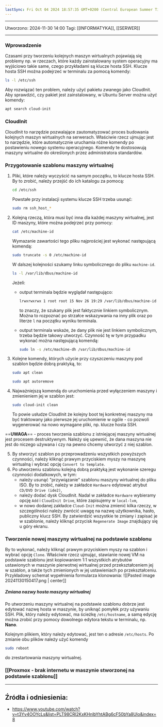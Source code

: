 ```yaml
---
lastSync: Fri Oct 04 2024 18:57:35 GMT+0200 (Central European Summer Time)
---
```


---
Utworzono: 2024-11-30 14:00
Tagi: [[INFORMATYKA]], [[SERWER]]

---

### **Wprowadzenie**
Czasami przy tworzeniu kolejnych maszyn wirtualnych pojawiają się problemy np. w rzeczach, które każdy zainstalowany system operacyjny ma wyjściowo takie same, czego przykładami są klucze hosta SSH. Klucze hosta SSH można podejrzeć w terminalu za pomocą komendy:
```bash
ls -l /etc/ssh
```

Aby rozwiązać ten problem, należy użyć pakietu zwanego jako CloudInit. Aby sprawdzić, czy pakiet jest zainstalowany, w Ubuntu Server można użyć komendy:
```bash
apt search cloud-init
```

### **CloudInit**
CloudInit to narzędzie pozwalające zautomatyzować proces budowania kolejnych maszyn wirtualnych na serwerach. Właściwie rzecz ujmując jest to narzędzie, które automatycznie uruchamia różne komendy po postawieniu nowego systemu operacyjnego. Komendy te dostosowują maszyny wirtualne do określonych przez administratora standardów.

### **Przygotowanie szablonu maszyny wirtualnej**
1. Pliki, które należy wyczyścić na samym początku, to klucze hosta SSH. By to zrobić, należy przejść do ich katalogu za pomocą:
    ```bash
    cd /etc/ssh
    ```

	Powstałe przy instalacji systemu klucze SSH trzeba usunąć:
	```bash
	sudo rm ssh_host_*
	```

2. Kolejną rzeczą, która musi być inna dla każdej maszyny wirtualnej, jest ID maszyny, które można podejrzeć przy pomocy:
    ```bash
    cat /etc/machine-id
	 ```
	 
	Wymazanie zawartości tego pliku najprościej jest wykonać następującą komendą:
	```bash
	sudo truncate -s 0 /etc/machine-id
	```

	W dalszej kolejności szukamy linku symbolicznego do pliku `machine-id`.
	```bash
	ls -l /var/lib/dbus/machine-id
	```

	Jeżeli:
	- output terminala będzie wyglądał następująco:
		```bash
		lrwxrwxrwx 1 root root 15 Nov 26 19:29 /var/lib/dbus/machine-id -> /etc/machine-id
		```

		to znaczy, że szukany plik jest faktycznie linkiem symbolicznym. Można to rozpoznać po strzałce wskazywania na inny plik oraz po literze `l` na początku wyniku terminala. 
		
	- output terminala wskaże, że dany plik nie jest linkiem symbolicznym, trzeba będzie takowy utworzyć. Czynność tę w tym przypadku wykonać można następującą komendą:
		```bash
		sudo ln -s /etc/machine-dh /var/lib/dbus/machine-id
		```

3. Kolejne komendy, których użycie przy czyszczeniu maszyny pod szablon będzie dobrą praktyką, to:
	```bash
	sudo apt clean 
	```
	```bash
	sudo apt autoremove
	```

4. Najważniejszą komendą do uruchomienia przed wyłączeniem maszyny i zmienieniem jej w szablon jest:
	```bash
	sudo cloud-init clean
	```
	To powie usłudze CloudInit że kolejny boot tej konkretnej maszyny ma być traktowany jako pierwsze jej uruchomienie w ogóle - co pozwoli wygenerować na nowo wymagane pliki, np. klucze hosta SSH.

==**UWAGA**== - proces tworzenia szablonu z istniejącej maszyny wirtualnej jest procesem destruktywnym. Należy się upewnić, że dana maszyna nie jest do niczego używana i czy na pewno chcemy utworzyć z niej szablon.

5. By stworzyć szablon po przeprowadzeniu wszystkich powyższych czynności, należy kliknąć prawym przyciskiem myszy na maszynę wirtualną i wybrać opcję `Convert to template`. 
6. Po utworzeniu szablonu kolejną dobrą praktyką jest wykonanie szeregu czynności dodatkowych, w tym:
   - należy usunąć "przywiązanie" szablonu maszyny wirtualnej do pliku ISO. By to zrobić, należy w zakładce `Hardware` edytować atrybut `CD/DVD Drive (ide2)`,
   - należy dodać dysk CloudInit. Nadal w zakładce `Hardware` wybieramy opcję `Add` i `CloudInit Drive`, które zapisujemy w `local-lvm`,
   - w nowo dodanej zakładce `Cloud-Init` można zmienić kilka rzeczy, w szczególności należy zwrócić uwagę na nazwę użytkownika, hasło, publiczny klucz SSH. 
	By zatwierdzić wszystkie te zmiany i zapisać je w szablonie, należy kliknąć przycisk `Regenerate Image` znajdujący się u góry ekranu. 

### **Tworzenie nowej maszyny wirtualnej na podstawie szablonu**
By to wykonać, należy kliknąć prawym przyciskiem myszy na szablon i wybrać opcję `Clone`. Właściwie rzecz ujmując, stawianie nowej VM na podstawie szablonu jest kopiowaniem 1:1 wszystkich atrybutów ustawionych w maszynie pierwotnej wirtualnej przed przekształceniem jej w szablon, a także tych zmienionych w jej ustawieniach po przekształceniu. Przykładowy schemat wypełnienia formularza klonowania:
![[Pasted image 20241130150417.png | center]]

##### Zmiana nazwy hosta maszyny wirtualnej
Po utworzeniu maszyny wirtualnej na podstawie szablonu dobrze jest edytować nazwę hosta w maszynie, by uniknąć pomyłek przy używaniu SSH. Plik, który należy edytować, ma ścieżkę `/etc/hostname`, a samą edycję można zrobić przy pomocy dowolnego edytora tekstu w terminalu, np. **Nano**.

Kolejnym plikiem, który należy edytować, jest ten o adresie `/etc/hosts`. Po zmianie obu plików należy użyć komendy
```bash
sudo reboot
```
do zrestartowania maszyny wirtualnej. 

### [[Proxmox - brak internetu w maszynie stworzonej na podstawie szablonu]]


---
## Źródła i odniesienia:
- https://www.youtube.com/watch?v=t3Yv4OOYcLs&list=PLT98CRl2KxKHnlbYhtABg6cF50bYa8Ulo&index=8
